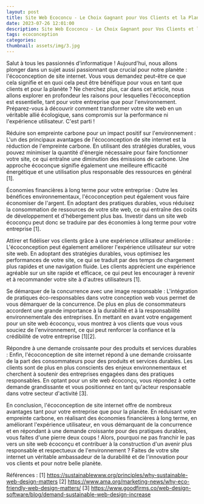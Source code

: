 ```yaml
---
layout: post
title: Site Web Ecoconcu - Le Choix Gagnant pour Vos Clients et la Planete
date: 2023-07-26 12:01:00
description: Site Web Ecoconcu - Le Choix Gagnant pour Vos Clients et la Planete
tags: ecoconception
categories:
thumbnail: assets/img/3.jpg
---
```



Salut à tous les passionnés d'informatique ! Aujourd'hui, nous allons plonger dans un sujet aussi passionnant que crucial pour notre planète : l'écoconception de site internet. Vous vous demandez peut-être ce que cela signifie et en quoi cela peut être bénéfique pour vous en tant que clients et pour la planète ? Ne cherchez plus, car dans cet article, nous allons explorer en profondeur les raisons pour lesquelles l'écoconception est essentielle, tant pour votre entreprise que pour l'environnement. Préparez-vous à découvrir comment transformer votre site web en un véritable allié écologique, sans compromis sur la performance ni l'expérience utilisateur. C'est parti !

Réduire son empreinte carbone pour un impact positif sur l'environnement :
L'un des principaux avantages de l'écoconception de site internet est la réduction de l'empreinte carbone. En utilisant des stratégies durables, vous pouvez minimiser la quantité d'énergie nécessaire pour faire fonctionner votre site, ce qui entraîne une diminution des émissions de carbone. Une approche écoconçue signifie également une meilleure efficacité énergétique et une utilisation plus responsable des ressources en général [1].

Économies financières à long terme pour votre entreprise :
Outre les bénéfices environnementaux, l'écoconception peut également vous faire économiser de l'argent. En adoptant des pratiques durables, vous réduisez la consommation de ressources de votre site web, ce qui entraîne des coûts de développement et d'hébergement plus bas. Investir dans un site web écoconçu peut donc se traduire par des économies à long terme pour votre entreprise [1].

Attirer et fidéliser vos clients grâce à une expérience utilisateur améliorée :
L'écoconception peut également améliorer l'expérience utilisateur sur votre site web. En adoptant des stratégies durables, vous optimisez les performances de votre site, ce qui se traduit par des temps de chargement plus rapides et une navigation fluide. Les clients apprécient une expérience agréable sur un site rapide et efficace, ce qui peut les encourager à revenir et à recommander votre site à d'autres utilisateurs [1].

Se démarquer de la concurrence avec une image responsable :
L'intégration de pratiques éco-responsables dans votre conception web vous permet de vous démarquer de la concurrence. De plus en plus de consommateurs accordent une grande importance à la durabilité et à la responsabilité environnementale des entreprises. En mettant en avant votre engagement pour un site web écoconçu, vous montrez à vos clients que vous vous souciez de l'environnement, ce qui peut renforcer la confiance et la crédibilité de votre entreprise [1][2].

Répondre à une demande croissante pour des produits et services durables :
Enfin, l'écoconception de site internet répond à une demande croissante de la part des consommateurs pour des produits et services durables. Les clients sont de plus en plus conscients des enjeux environnementaux et cherchent à soutenir des entreprises engagées dans des pratiques responsables. En optant pour un site web écoconçu, vous répondez à cette demande grandissante et vous positionnez en tant qu'acteur responsable dans votre secteur d'activité [3].

En conclusion, l'écoconception de site internet offre de nombreux avantages tant pour votre entreprise que pour la planète. En réduisant votre empreinte carbone, en réalisant des économies financières à long terme, en améliorant l'expérience utilisateur, en vous démarquant de la concurrence et en répondant à une demande croissante pour des pratiques durables, vous faites d'une pierre deux coups ! Alors, pourquoi ne pas franchir le pas vers un site web écoconçu et contribuer à la construction d'un avenir plus responsable et respectueux de l'environnement ? Faites de votre site internet un véritable ambassadeur de la durabilité et de l'innovation pour vos clients et pour notre belle planète.

Références :
[1] https://sustainablewww.org/principles/why-sustainable-web-design-matters
[2] https://www.ama.org/marketing-news/why-eco-friendly-web-design-matters/
[3] https://www.goodfirms.co/web-design-software/blog/demand-sustainable-web-design-increase
